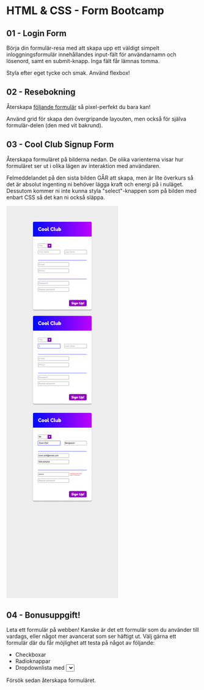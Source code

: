 # HTML & CSS - Form Bootcamp

## 01 - Login Form

Börja din formulär-resa med att skapa upp ett väldigt simpelt inloggningsformulär innehållandes input-fält för användarnamn och lösenord, samt en submit-knapp. Inga fält får lämnas tomma.

Styla efter eget tycke och smak. Använd flexbox!

## 02 - Resebokning

Återskapa [följande formulär](https://www.figma.com/design/XenjCcyq3pZUOa9MF3urqQ/Vue.js-form-exercise---Book-a-flight?node-id=0-1&node-type=canvas&t=5vfXJrRCUghEo0pz-0) så pixel-perfekt du bara kan!

Använd grid för skapa den övergripande layouten, men också för själva formulär-delen (den med vit bakrund).

## 03 - Cool Club Signup Form

Återskapa formuläret på bilderna nedan. De olika varienterna visar hur formuläret ser ut i olika lägen av interaktion med användaren.

Felmeddelandet på den sista bilden GÅR att skapa, men är lite överkurs så det är absolut ingenting ni behöver lägga kraft och energi på i nuläget. Dessutom kommer ni inte kunna styla "select"-knappen som på bilden med enbart CSS så det kan ni också släppa.

![Cool Club Signup Form](./form.png)

## 04 - Bonusuppgift!

Leta ett formulär på webben! Kanske är det ett formulär som du använder till vardags, eller något mer avancerat som ser häftigt ut. 
Välj gärna ett formulär där du får möjlighet att testa på något av följande:

* Checkboxar
* Radioknappar
* Dropdownlista med <Select>-elementet

Försök sedan återskapa formuläret.
